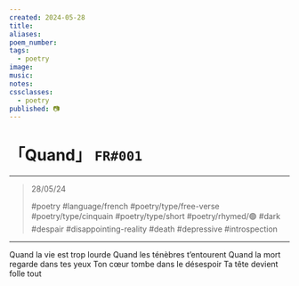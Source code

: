 ```yaml
---
created: 2024-05-28
title:
aliases:
poem_number:
tags:
  - poetry
image:
music:
notes:
cssclasses:
  - poetry
published: 📷
---
```

# 「Quand」 `FR#001`

---

> 28/05/24
> 
> #poetry
> #language/french
> #poetry/type/free-verse #poetry/type/cinquain #poetry/type/short 
> #poetry/rhymed/🟢 
> #dark #despair #disappointing-reality #death #depressive #introspection 

---

Quand la vie est trop lourde
Quand les ténèbres t’entourent
Quand la mort regarde dans tes yeux
Ton cœur tombe dans le désespoir
Ta tête devient folle tout